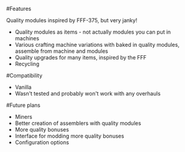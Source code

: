 #Features

Quality modules inspired by FFF-375, but very janky!

* Quality modules as items - not actually modules you can put in machines
* Various crafting machine variations with baked in quality modules, assemble from machine and modules 
* Quality upgrades for many items, inspired by the FFF
* Recycling

#Compatibility

* Vanilla
* Wasn't tested and probably won't work with any overhauls

#Future plans

* Miners
* Better creation of assemblers with quality modules
* More quality bonuses
* Interface for modding more quality bonuses
* Configuration options
